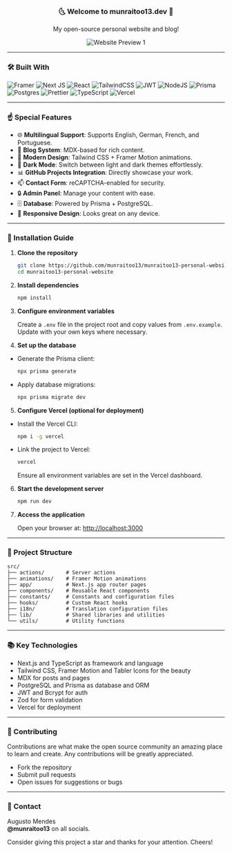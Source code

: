 <h3 align="center">🌜 Welcome to munraitoo13.dev 🌛</h3>
<p align="center">My open-source personal website and blog!</p>
<div align="center">
  <img
    src="https://i.imgur.com/qbWyu9U.png"
    alt="Website Preview 1"
  />
</div>

---

### 🛠️ Built With

<img
  src="https://img.shields.io/badge/Framer-black?style=for-the-badge&logo=framer&logoColor=blue"
  alt="Framer"
/>
<img
  src="https://img.shields.io/badge/Next-black?style=for-the-badge&logo=next.js&logoColor=white"
  alt="Next JS"
/>
<img
  src="https://img.shields.io/badge/react-%2320232a.svg?style=for-the-badge&logo=react&logoColor=%2361DAFB"
  alt="React"
/>
<img
  src="https://img.shields.io/badge/tailwindcss-%2338B2AC.svg?style=for-the-badge&logo=tailwind-css&logoColor=white"
  alt="TailwindCSS"
/>
<img
  src="https://img.shields.io/badge/JWT-black?style=for-the-badge&logo=JSON%20web%20tokens"
  alt="JWT"
/>
<img
  src="https://img.shields.io/badge/node.js-6DA55F?style=for-the-badge&logo=node.js&logoColor=white"
  alt="NodeJS"
/>
<img
  src="https://img.shields.io/badge/Prisma-3982CE?style=for-the-badge&logo=Prisma&logoColor=white"
  alt="Prisma"
/>
<img
  src="https://img.shields.io/badge/postgres-%23316192.svg?style=for-the-badge&logo=postgresql&logoColor=white"
  alt="Postgres"
/>
<img
  src="https://img.shields.io/badge/prettier-%23F7B93E.svg?style=for-the-badge&logo=prettier&logoColor=black"
  alt="Prettier"
/>
<img
  src="https://img.shields.io/badge/typescript-%23007ACC.svg?style=for-the-badge&logo=typescript&logoColor=white"
  alt="TypeScript"
/>
<img
  src="https://img.shields.io/badge/vercel-%23000000.svg?style=for-the-badge&logo=vercel&logoColor=white"
  alt="Vercel"
/>

---

### ☝️ Special Features

- 🌐 **Multilingual Support**: Supports English, German, French, and Portuguese.
- 📝 **Blog System**: MDX-based for rich content.
- 🎨 **Modern Design**: Tailwind CSS + Framer Motion animations.
- 🌙 **Dark Mode**: Switch between light and dark themes effortlessly.
- 📊 **GitHub Projects Integration**: Directly showcase your work.
- 📫 **Contact Form**: reCAPTCHA-enabled for security.
- 🔒 **Admin Panel**: Manage your content with ease.
- 🗄️ **Database**: Powered by Prisma + PostgreSQL.
- 📱 **Responsive Design**: Looks great on any device.

---

### 💅 Installation Guide

1. **Clone the repository**

   ```bash
   git clone https://github.com/munraitoo13/munraitoo13-personal-website
   cd munraitoo13-personal-website
   ```

2. **Install dependencies**

   ```bash
   npm install
   ```

3. **Configure environment variables**

   Create a `.env` file in the project root and copy values from `.env.example`. Update with your own keys where necessary.

4. **Set up the database**

- Generate the Prisma client:

  ```bash
  npx prisma generate
  ```

- Apply database migrations:

  ```bash
  npx prisma migrate dev
  ```

5. **Configure Vercel (optional for deployment)**

- Install the Vercel CLI:

  ```bash
  npm i -g vercel
  ```

- Link the project to Vercel:

  ```bash
  vercel
  ```

  Ensure all environment variables are set in the Vercel dashboard.

6. **Start the development server**

   ```bash
   npm run dev
   ```

7. **Access the application**

   Open your browser at: [http://localhost:3000](http://localhost:3000)

---

### 📂 Project Structure

```
src/
├── actions/       # Server actions
├── animations/    # Framer Motion animations
├── app/           # Next.js app router pages
├── components/    # Reusable React components
├── constants/     # Constants and configuration files
├── hooks/         # Custom React hooks
├── i18n/          # Translation configuration files
├── lib/           # Shared libraries and utilities
└── utils/         # Utility functions
```

---

### 📚 Key Technologies

- Next.js and TypeScript as framework and language
- Tailwind CSS, Framer Motion and Tabler Icons for the beauty
- MDX for posts and pages
- PostgreSQL and Prisma as database and ORM
- JWT and Bcrypt for auth
- Zod for form validation
- Vercel for deployment

---

### 🤝 Contributing

Contributions are what make the open source community an amazing place to learn and create. Any contributions will be greatly appreciated.

- Fork the repository
- Submit pull requests
- Open issues for suggestions or bugs

---

### 🤙 Contact

Augusto Mendes  
**@munraitoo13** on all socials.

Consider giving this project a star and thanks for your attention. Cheers!
